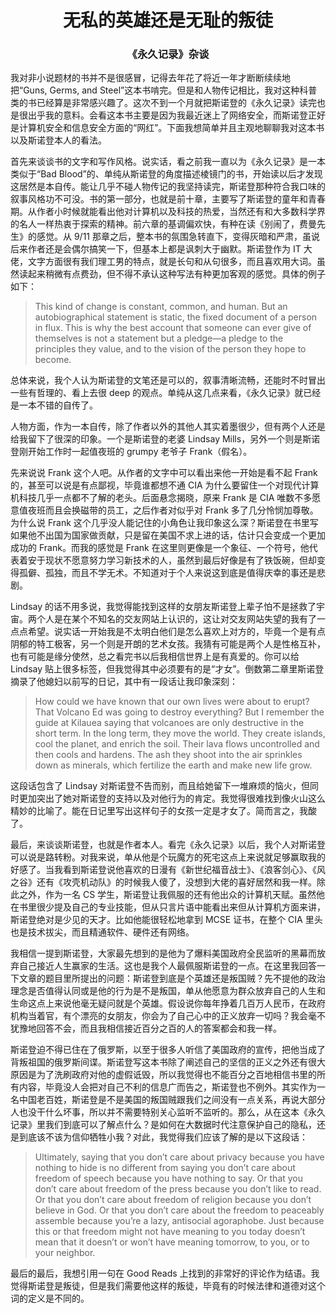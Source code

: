 <h1 align="center">无私的英雄还是无耻的叛徒</h1>
<h3 align="center">《永久记录》杂谈</h3>

我对非小说题材的书并不是很感冒，记得去年花了将近一年才断断续续地把“Guns, Germs, and Steel”这本书啃完。但是和人物传记相比，我对这种科普类的书已经算是非常感兴趣了。这次不到一个月就把斯诺登的《永久记录》读完也是很出乎我的意料。会看这本书主要是因为我最近迷上了网络安全，而斯诺登正好是计算机安全和信息安全方面的“网红”。下面我想简单并且主观地聊聊我对这本书以及斯诺登本人的看法。

首先来谈谈书的文字和写作风格。说实话，看之前我一直以为《永久记录》是一本类似于“Bad Blood”的、单纯从斯诺登的角度描述棱镜门的书，开始读以后才发现这居然是本自传。能让几乎不碰人物传记的我坚持读完，斯诺登那种符合我口味的叙事风格功不可没。书的第一部分，也就是前十章，主要写了斯诺登的童年和青春期。从作者小时候就能看出他对计算机以及科技的热爱，当然还有和大多数科学界的名人一样热衷于探索的精神。前六章的基调偏欢快，有种在读《别闹了，费曼先生》的感觉。从 9/11 那章之后，整本书的氛围急转直下，变得灰暗和严肃，虽说后来作者还是会偶尔搞笑一下，但基本上都是讽刺大于幽默。斯诺登作为 IT 大佬，文字方面很有我们理工男的特点，就是长句和从句很多，而且喜欢用大词。虽然读起来稍微有点费劲，但不得不承认这种写法有种更加客观的感觉。具体的例子如下：

> This kind of change is constant, common, and human. But an autobiographical statement is static, the fixed document of a person in flux. This is why the best account that someone can ever give of themselves is not a statement but a pledge—a pledge to the principles they value, and to the vision of the person they hope to become.

总体来说，我个人认为斯诺登的文笔还是可以的，叙事清晰流畅，还能时不时冒出一些有哲理的、看上去很 deep 的观点。单纯从这几点来看，《永久记录》就已经是一本不错的自传了。

人物方面，作为一本自传，除了作者以外的其他人其实着墨很少，但有两个人还是给我留下了很深的印象。一个是斯诺登的老婆 Lindsay Mills，另外一个则是斯诺登刚开始工作时一起值夜班的 grumpy 老爷子 Frank（假名）。

先来说说 Frank 这个人吧。从作者的文字中可以看出来他一开始是看不起 Frank 的，甚至可以说是有点鄙视，毕竟谁都想不通 CIA 为什么要留住一个对现代计算机科技几乎一点都不了解的老头。后面悬念揭晓，原来 Frank 是 CIA 唯数不多愿意值夜班而且会换磁带的员工，之后作者对似乎对 Frank 多了几分怜悯加尊敬。为什么说 Frank 这个几乎没人能记住的小角色让我印象这么深？斯诺登在书里写如果他不出国为国家做贡献，只是留在美国不求上进的话，估计只会变成一个更加成功的 Frank。而我的感觉是 Frank 在这里则更像是一个象征、一个符号，他代表着安于现状不愿意努力学习新技术的人，虽然到最后好像是有了铁饭碗，但却变得孤僻、孤独，而且不学无术。不知道对于个人来说这到底是值得庆幸的事还是悲剧。

Lindsay 的话不用多说，我觉得能找到这样的女朋友斯诺登上辈子怕不是拯救了宇宙。两个人是在某个不知名的交友网站上认识的，这让对交友网站失望的我有了一点点希望。说实话一开始我是不太明白他们是怎么喜欢上对方的，毕竟一个是有点阴郁的特工极客，另一个则是开朗的艺术女孩。我猜有可能是两个人是性格互补，也有可能是缘分使然，总之看完书以后我相信世界上是有真爱的。你可以给 Lindsay 贴上很多标签，但我觉得其中必须要有的是“才女”。倒数第二章里斯诺登摘录了他媳妇以前写的日记，其中有一段话让我印象深刻：

> How could we have known that our own lives were about to erupt? That Volcano Ed was going to destroy everything? But I remember the guide at Kilauea saying that volcanoes are only destructive in the short term. In the long term, they move the world. They create islands, cool the planet, and enrich the soil. Their lava flows uncontrolled and then cools and hardens. The ash they shoot into the air sprinkles down as minerals, which fertilize the earth and make new life grow.

这段话包含了 Lindsay 对斯诺登不告而别，而且给她留下一堆麻烦的恼火，但同时更加突出了她对斯诺登的支持以及对他行为的肯定。我觉得很难找到像火山这么精妙的比喻了。能在日记里写出这样句子的女孩一定是才女了。简而言之，我酸了。

最后，来谈谈斯诺登，也就是作者本人。看完《永久记录》以后，我个人对斯诺登可以说是路转粉。对我来说，单从他是个玩魔方的死宅这点上来说就足够赢取我的好感了。当我看到斯诺登说他喜欢的日漫有《新世纪福音战士》、《浪客剑心》、《风之谷》还有《攻壳机动队》的时候我人傻了，没想到大佬的喜好居然和我一样。除此之外，作为一名 CS 学生，斯诺登让我佩服的还有他出众的计算机天赋。虽然他在书里很少提及自己的专业技能，但从只言片语中能看出来但从计算机方面来讲，斯诺登绝对是少见的天才。比如他能很轻松地拿到 MCSE 证书，在整个 CIA 里头也是技术拔尖，而且精通软件、硬件还有网络。

我相信一提到斯诺登，大家最先想到的是他为了爆料美国政府全民监听的黑幕而放弃自己接近人生赢家的生活。这也是我个人最佩服斯诺登的一点。在这里我回答一下文章的题目里所提出的问题：斯诺登到底是个英雄还是叛国贼？先不提他的政治理念是否值得认同或是他的行为是不是叛国，单从他愿意为群众放弃自己的人生和生命这点上来说他毫无疑问就是个英雄。假设说你每年挣着几百万人民币，在政府机构当着官，有个漂亮的女朋友，你会为了自己心中的正义放弃一切吗？我会毫不犹豫地回答不会，而且我相信接近百分之百的人的答案都会和我一样。

斯诺登迫不得已住在了俄罗斯，以至于很多人听信了美国政府的宣传，把他当成了背叛祖国的俄罗斯间谍。斯诺登写这本书除了阐述自己的坚信的正义之外还有很大原因是为了洗刷政府对他的虚假诋毁，所以我觉得也不能百分之百地相信书里的所有内容，毕竟没人会把对自己不利的信息广而告之，斯诺登也不例外。其实作为一名中国老百姓，斯诺登是不是美国的叛国贼跟我们之间没有一点关系，再说大部分人也没干什么坏事，所以并不需要特别关心监听不监听的。那么，从在这本《永久记录》里我们到底可以了解点什么？是如何在大数据时代注意保护自己的隐私，还是到底该不该为信仰牺牲小我？对此，我觉得我们应该了解的是以下这段话：

> Ultimately, saying that you don’t care about privacy because you have nothing to hide is no different from saying you don’t care about freedom of speech because you have nothing to say. Or that you don’t care about freedom of the press because you don’t like to read. Or that you don’t care about freedom of religion because you don’t believe in God. Or that you don’t care about the freedom to peaceably assemble because you’re a lazy, antisocial agoraphobe. Just because this or that freedom might not have meaning to you today doesn’t mean that it doesn’t or won’t have meaning tomorrow, to you, or to your neighbor.

最后的最后，我想引用一句在 Good Reads 上找到的非常好的评论作为结语。我觉得斯诺登是叛徒，但是我们需要他这样的叛徒，毕竟有的时候法律和道德对这个词的定义是不同的。
